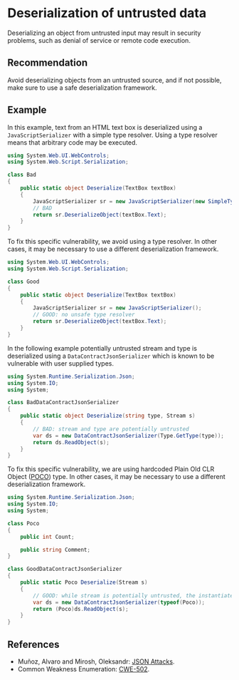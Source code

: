 # Deserialization of untrusted data
Deserializing an object from untrusted input may result in security problems, such as denial of service or remote code execution.


## Recommendation
Avoid deserializing objects from an untrusted source, and if not possible, make sure to use a safe deserialization framework.


## Example
In this example, text from an HTML text box is deserialized using a `JavaScriptSerializer` with a simple type resolver. Using a type resolver means that arbitrary code may be executed.


```csharp
using System.Web.UI.WebControls;
using System.Web.Script.Serialization;

class Bad
{
    public static object Deserialize(TextBox textBox)
    {
        JavaScriptSerializer sr = new JavaScriptSerializer(new SimpleTypeResolver());
        // BAD
        return sr.DeserializeObject(textBox.Text);
    }
}

```
To fix this specific vulnerability, we avoid using a type resolver. In other cases, it may be necessary to use a different deserialization framework.


```csharp
using System.Web.UI.WebControls;
using System.Web.Script.Serialization;

class Good
{
    public static object Deserialize(TextBox textBox)
    {
        JavaScriptSerializer sr = new JavaScriptSerializer();
        // GOOD: no unsafe type resolver
        return sr.DeserializeObject(textBox.Text);
    }
}

```
In the following example potentially untrusted stream and type is deserialized using a `DataContractJsonSerializer` which is known to be vulnerable with user supplied types.


```csharp
using System.Runtime.Serialization.Json;
using System.IO;
using System;

class BadDataContractJsonSerializer
{
    public static object Deserialize(string type, Stream s)
    {
        // BAD: stream and type are potentially untrusted
        var ds = new DataContractJsonSerializer(Type.GetType(type));
        return ds.ReadObject(s);
    }
}

```
To fix this specific vulnerability, we are using hardcoded Plain Old CLR Object ([POCO](https://en.wikipedia.org/wiki/Plain_old_CLR_object)) type. In other cases, it may be necessary to use a different deserialization framework.


```csharp
using System.Runtime.Serialization.Json;
using System.IO;
using System;

class Poco
{
    public int Count;

    public string Comment;
}

class GoodDataContractJsonSerializer
{
    public static Poco Deserialize(Stream s)
    {
        // GOOD: while stream is potentially untrusted, the instantiated type is hardcoded
        var ds = new DataContractJsonSerializer(typeof(Poco));
        return (Poco)ds.ReadObject(s);
    }
}

```

## References
* Mu&ntilde;oz, Alvaro and Mirosh, Oleksandr: [JSON Attacks](https://www.blackhat.com/docs/us-17/thursday/us-17-Munoz-Friday-The-13th-Json-Attacks.pdf).
* Common Weakness Enumeration: [CWE-502](https://cwe.mitre.org/data/definitions/502.html).
